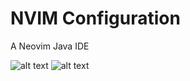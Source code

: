# NVIM Configuration
A Neovim Java IDE

![alt text](https://github.com/magidc/nvim-config/blob/master/nvim1.png?raw=true)
![alt text](https://github.com/magidc/nvim-config/blob/master/nvim_telescope.png?raw=true)
